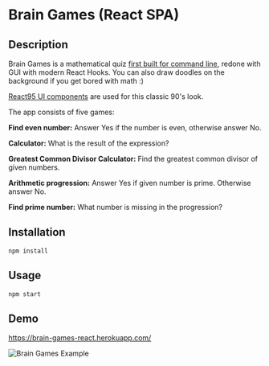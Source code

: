 # Brain Games (React SPA)

## Description

Brain Games is a mathematical quiz <a href="https://github.com/warpedrhubarb/brain-games">first built for command line<a>, redone with GUI with modern React Hooks.
You can also draw doodles on the background if you get bored with math :)

<a href="https://react95.io/">React95 UI components<a> are used for this classic 90's look.

The app consists of five games:

**Find even number:** Answer Yes if the number is even, otherwise answer No.

**Calculator:** What is the result of the expression?

**Greatest Common Divisor Calculator:** Find the greatest common divisor of given numbers.

**Arithmetic progression:** Answer Yes if given number is prime. Otherwise answer No.

**Find prime number:** What number is missing in the progression?

## Installation

```npm install```

## Usage

```npm start```

## Demo

<a href="https://brain-games-react.herokuapp.com/">https://brain-games-react.herokuapp.com/<a>

![Brain Games Example](https://media.giphy.com/media/wa1AodPUsmWsQD4Zxd/giphy.gif)


